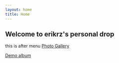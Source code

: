 ```yaml
---
layout: home
title: Home
---
```

## Welcome to erikrz's personal drop

this is after menu
[Photo Gallery](photos.md)

[Demo album](berlin.md)
